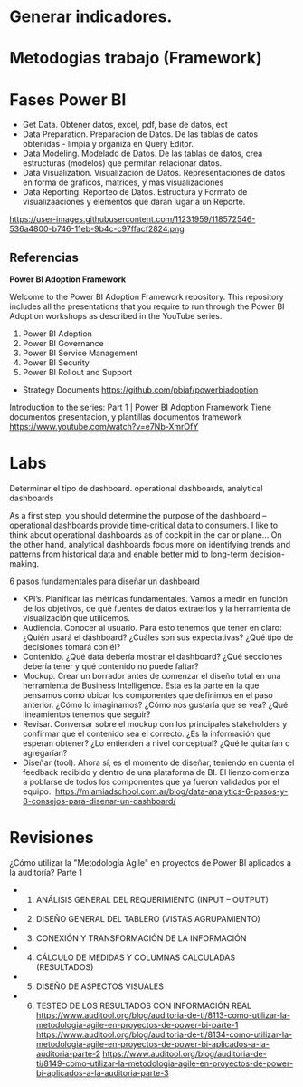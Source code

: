 # Generar indicadores. 


# Metodogias trabajo (Framework)


# Fases Power BI

- Get Data. Obtener datos, excel, pdf, base de datos, ect
- Data Preparation. Preparacion de Datos. De las tablas de datos obtenidas - limpia y organiza en Query Editor.
- Data Modeling. Modelado de Datos. De las tablas de datos, crea estructuras (modelos) que permitan relacionar datos.
- Data Visualization. Visualizacion de Datos. Representaciones de datos en forma de graficos, matrices, y mas visualizaciones
- Data Reporting. Reporteo de Datos. Estructura y Formato de visualizaaciones y elementos que daran lugar a un Reporte. 
 
https://user-images.githubusercontent.com/11231959/118572546-536a4800-b746-11eb-9b4c-c97ffacf2824.png


## Referencias


**Power BI Adoption Framework**
 

Welcome to the Power BI Adoption Framework repository. This repository includes all the presentations that you require to run through the Power BI Adoption workshops as described in the YouTube series.

1. Power BI Adoption
2. Power BI Governance
3. Power BI Service Management
4. Power BI Security
5. Power BI Rollout and Support
-  Strategy Documents
https://github.com/pbiaf/powerbiadoption


Introduction to the series: Part 1 | Power BI Adoption Framework
Tiene documentos presentacion, y plantillas documentos framework
https://www.youtube.com/watch?v=e7Nb-XmrOfY


# Labs

Determinar el tipo de dashboard. operational dashboards, analytical dashboards

As a first step, you should  determine the purpose of the dashboard – operational dashboards provide time-critical data  to consumers. I like to think about operational dashboards as of cockpit in the car or plane… On  the other hand, analytical dashboards focus more on identifying trends and patterns from historical data and enable better mid to long-term decision-making.


6 pasos fundamentales para diseñar un dashboard
- KPI’s. Planificar las métricas fundamentales. Vamos a medir en función de los objetivos, de qué fuentes de datos extraerlos y la herramienta de visualización que utilicemos. 
- Audiencia. Conocer al usuario. Para esto tenemos que tener en claro: ¿Quién usará el dashboard? ¿Cuáles son sus expectativas? ¿Qué tipo de decisiones tomará con él?
- Contenido. ¿Qué data debería mostrar el dashboard? ¿Qué secciones debería tener y qué contenido no puede faltar?
- Mockup. Crear un borrador antes de comenzar el diseño total en una herramienta de Business Intelligence. Esta es la parte en la que pensamos cómo ubicar los componentes que definimos en el paso anterior. ¿Cómo lo imaginamos? ¿Cómo nos gustaría que se vea? ¿Qué lineamientos tenemos que seguir? 
- Revisar. Conversar sobre el mockup con los principales stakeholders y confirmar que el contenido sea el correcto. ¿Es la información que esperan obtener? ¿Lo entienden a nivel conceptual? ¿Qué le quitarían o agregarían? 
- Diseñar (tool). Ahora sí, es el momento de diseñar, teniendo en cuenta el feedback recibido y dentro de una plataforma de BI. El lienzo comienza a poblarse de todos los componentes que ya fueron validados por el equipo. 
https://miamiadschool.com.ar/blog/data-analytics-6-pasos-y-8-consejos-para-disenar-un-dashboard/


# Revisiones


¿Cómo utilizar la "Metodología Agile" en proyectos de Power BI aplicados a la auditoría? Parte 1 
- 1. ANÁLISIS GENERAL DEL REQUERIMIENTO (INPUT – OUTPUT)
- 2. DISEÑO GENERAL DEL TABLERO (VISTAS AGRUPAMIENTO)
- 3. CONEXIÓN Y TRANSFORMACIÓN DE LA INFORMACIÓN
- 4. CÁLCULO DE MEDIDAS Y COLUMNAS CALCULADAS (RESULTADOS)
- 5. DISEÑO DE ASPECTOS VISUALES
- 6. TESTEO DE LOS RESULTADOS CON INFORMACIÓN REAL
https://www.auditool.org/blog/auditoria-de-ti/8113-como-utilizar-la-metodologia-agile-en-proyectos-de-power-bi-parte-1
https://www.auditool.org/blog/auditoria-de-ti/8134-como-utilizar-la-metodologia-agile-en-proyectos-de-power-bi-aplicados-a-la-auditoria-parte-2
https://www.auditool.org/blog/auditoria-de-ti/8149-como-utilizar-la-metodologia-agile-en-proyectos-de-power-bi-aplicados-a-la-auditoria-parte-3